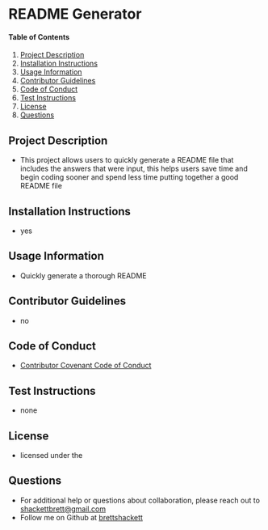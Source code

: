# README Generator
    
#### Table of Contents
1. [Project Description](#project-description)
2. [Installation Instructions](#installation-instructions)
3. [Usage Information](#usage-information)
4. [Contributor Guidelines](#contributor-guidelines)
5. [Code of Conduct](#code-of-conduct)
6. [Test Instructions](#test-instructions)
7. [License](#license)
8. [Questions](#questions)
## Project Description
* This project allows users to quickly generate a README file that includes the answers that were input, this helps users save time and begin coding sooner and spend less time putting together a good README file
## Installation Instructions
* yes
## Usage Information
* Quickly generate a thorough README
## Contributor Guidelines
* no
## Code of Conduct
* [Contributor Covenant Code of Conduct](https://www.contributor-covenant.org/version/2/0/code_of_conduct/code_of_conduct.md)
## Test Instructions
* none
## License
* licensed under the 
## Questions
* For additional help or questions about collaboration, please reach out to shackettbrett@gmail.com
* Follow me on Github at [brettshackett](http://github.com/brettshackett)